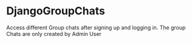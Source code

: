 # DjangoGroupChats
 Access different Group chats after signing up and logging in. The group Chats are only created by Admin User
